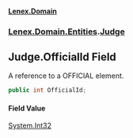 #### [Lenex.Domain](index.md 'index')
### [Lenex.Domain.Entities](Lenex.Domain.Entities.md 'Lenex.Domain.Entities').[Judge](Lenex.Domain.Entities.Judge.md 'Lenex.Domain.Entities.Judge')

## Judge.OfficialId Field

A reference to a OFFICIAL element.

```csharp
public int OfficialId;
```

#### Field Value
[System.Int32](https://docs.microsoft.com/en-us/dotnet/api/System.Int32 'System.Int32')